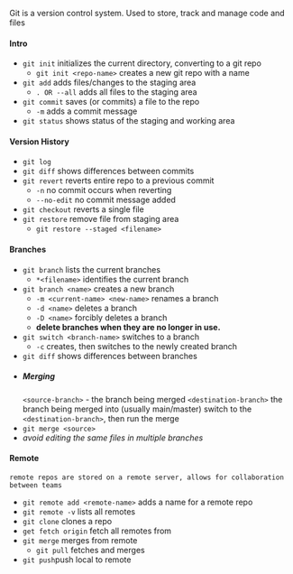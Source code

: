 Git is a version control system. Used to store, track and manage code and files

#### Intro
- `git init` initializes the current directory, converting to a git repo
	- `git init <repo-name>` creates a new git repo with a name
- `git add` adds files/changes to the staging area
	- `. OR --all` adds all files to the staging area
- `git commit` saves (or commits) a file to the repo
	- `-m` adds a commit message 
- `git status` shows status of the staging and working area
####  Version History
- `git log`
- `git diff` shows differences between commits
- `git revert` reverts entire repo to a previous commit
	- `-n` no commit occurs when reverting
	- `--no-edit` no commit message added
- `git checkout` reverts a single file 
- `git restore`  remove file from staging area
	- `git restore --staged <filename>`

#### Branches
- `git branch` lists the current branches
	- `*<filename>`  identifies the current branch
- `git branch <name>` creates a new branch
	- `-m <current-name> <new-name>` renames a branch
	- `-d <name>` deletes a branch  
	- `-D <name>` forcibly deletes a branch
	- **delete branches when they are no longer in use.** 
- `git switch <branch-name>` switches to a branch
	- `-c` creates, then switches to the newly created branch
- `git diff` shows differences between branches 
- ##### Merging
	`<source-branch>` - the branch being merged
	`<destination-branch>` the branch being merged into (usually main/master)
	switch to the `<destination-branch>`, then run the merge
- `git merge <source>` 
- *avoid editing the same files in multiple branches*
#### Remote
	remote repos are stored on a remote server, allows for collaboration between teams
- `git remote add <remote-name>` adds a name for a remote repo
- `git remote -v` lists all remotes
- `git clone` clones a  repo
- `get fetch origin` fetch all remotes from 
- `git merge` merges from remote
	- `git pull` fetches and merges
- `git push`push local to remote